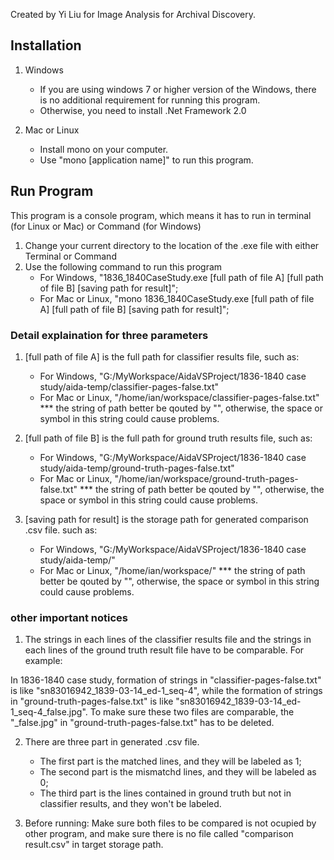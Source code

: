 Created by Yi Liu for Image Analysis for Archival Discovery.

## Installation ##

1. Windows
	- If you are using windows 7 or higher version of the Windows, there is no additional requirement for running this program.
	- Otherwise, you need to install .Net Framework 2.0

2. Mac or Linux
	- Install mono on your computer.
	- Use "mono [application name]" to run this program.



## Run Program ##

This program is a console program, which means it has to run in terminal (for Linux or Mac) or Command (for Windows)  
1. Change your current directory to the location of the .exe file with either Terminal or Command  
3. Use the following command to run this program
	- For Windows, "1836_1840CaseStudy.exe [full path of file A] [full path of file B] [saving path for result]";
	- For Mac or Linux, "mono 1836_1840CaseStudy.exe [full path of file A] [full path of file B] [saving path for result]";

### Detail explaination for three parameters ###

1. [full path of file A] is the full path for classifier results file, such as:
	- For Windows, "G:/MyWorkspace/AidaVSProject/1836-1840 case study/aida-temp/classifier-pages-false.txt"
	- For Mac or Linux, "/home/ian/workspace/classifier-pages-false.txt"
	*** the string of path better be qouted by "", otherwise, the space or symbol in this string could cause problems.

2. [full path of file B] is the full path for ground truth results file, such as:
	- For Windows, "G:/MyWorkspace/AidaVSProject/1836-1840 case study/aida-temp/ground-truth-pages-false.txt"
	- For Mac or Linux, "/home/ian/workspace/ground-truth-pages-false.txt"
	*** the string of path better be qouted by "", otherwise, the space or symbol in this string could cause problems.

3. [saving path for result] is the storage path for generated comparison .csv file. such as:
	- For Windows, "G:/MyWorkspace/AidaVSProject/1836-1840 case study/aida-temp/"
	- For Mac or Linux, "/home/ian/workspace/"
	*** the string of path better be qouted by "", otherwise, the space or symbol in this string could cause problems.

### other important notices ###

1. The strings in each lines of the classifier results file and the strings in each lines of the ground truth result file have to be comparable. For example:

In 1836-1840 case study, formation of strings in "classifier-pages-false.txt" is like "sn83016942_1839-03-14_ed-1_seq-4", while the formation of strings in "ground-truth-pages-false.txt" is like "sn83016942_1839-03-14_ed-1_seq-4_false.jpg". To make sure these two files are comparable, the "\_false.jpg" in "ground-truth-pages-false.txt" has to be deleted.

2. There are three part in generated .csv file.
	- The first part is the matched lines, and they will be labeled as 1;
	- The second part is the mismatchd lines, and they will be labeled as 0;
	- The third part is the lines contained in ground truth but not in classifier results, and they won't be labeled.

3. Before running: Make sure both files to be compared is not ocupied by other program, and make sure there is no file called "comparison result.csv" in target storage path.
